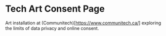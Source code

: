 # Tech Art Consent Page

Art installation at (Communitech)[https://www.communitech.ca/] exploring the limits of data privacy and online consent.
